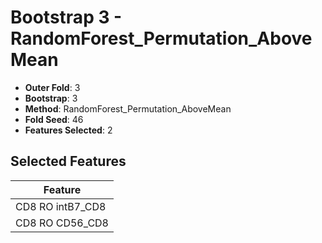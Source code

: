 # Bootstrap 3 - RandomForest_Permutation_AboveMean

- **Outer Fold**: 3
- **Bootstrap**: 3
- **Method**: RandomForest_Permutation_AboveMean
- **Fold Seed**: 46
- **Features Selected**: 2

## Selected Features

| Feature |
|---------|
| CD8 RO intB7_CD8 |
| CD8 RO CD56_CD8 |
